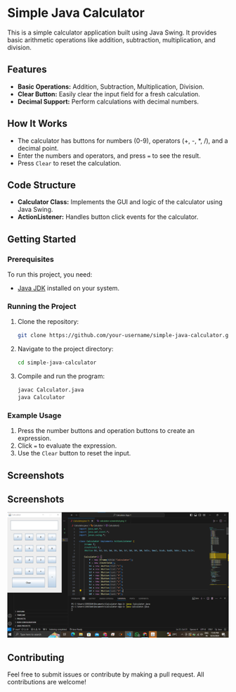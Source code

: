 # Simple Java Calculator

This is a simple calculator application built using Java Swing. It provides basic arithmetic operations like addition, subtraction, multiplication, and division.

## Features

- **Basic Operations:** Addition, Subtraction, Multiplication, Division.
- **Clear Button:** Easily clear the input field for a fresh calculation.
- **Decimal Support:** Perform calculations with decimal numbers.

## How It Works

- The calculator has buttons for numbers (0-9), operators (+, -, *, /), and a decimal point.
- Enter the numbers and operators, and press `=` to see the result.
- Press `Clear` to reset the calculation.

## Code Structure

- **Calculator Class:** Implements the GUI and logic of the calculator using Java Swing.
- **ActionListener:** Handles button click events for the calculator.

## Getting Started

### Prerequisites

To run this project, you need:

- [Java JDK](https://www.oracle.com/java/technologies/javase-downloads.html) installed on your system.

### Running the Project

1. Clone the repository:

    ```bash
    git clone https://github.com/your-username/simple-java-calculator.git
    ```

2. Navigate to the project directory:

    ```bash
    cd simple-java-calculator
    ```

3. Compile and run the program:

    ```bash
    javac Calculator.java
    java Calculator
    ```

### Example Usage

1. Press the number buttons and operation buttons to create an expression.
2. Click `=` to evaluate the expression.
3. Use the `Clear` button to reset the input.

## Screenshots

## Screenshots

![Calculator Screenshot](images/calculator-screenshot.png)


## Contributing

Feel free to submit issues or contribute by making a pull request. All contributions are welcome!
